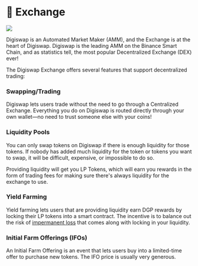 # 🔄 Exchange

![](<../../.gitbook/assets/docs masthead (19).png>)

Digiswap is an Automated Market Maker (AMM), and the Exchange is at the heart of Digiswap. Digiswap is the leading AMM on the Binance Smart Chain, and as statistics tell, the most popular Decentralized Exchange (DEX) ever!

The Digiswap Exchange offers several features that support decentralized trading:

### Swapping/Trading

Digiswap lets users trade without the need to go through a Centralized Exchange. Everything you do on Digiswap is routed directly through your own wallet—no need to trust someone else with your coins!

### Liquidity Pools

You can only swap tokens on Digiswap if there is enough liquidity for those tokens. If nobody has added much liquidity for the token or tokens you want to swap, it will be difficult, expensive, or impossible to do so.

Providing liquidity will get you LP Tokens, which will earn you rewards in the form of trading fees for making sure there's always liquidity for the exchange to use.

### Yield Farming

Yield farming lets users that are providing liquidity earn DGP rewards by locking their LP tokens into a smart contract. The incentive is to balance out the risk of [impermanent loss](https://academy.binance.com/en/articles/impermanent-loss-explained) that comes along with locking in your liquidity.

### Initial Farm Offerings (IFOs)

An Initial Farm Offering is an event that lets users buy into a limited-time offer to purchase new tokens. The IFO price is usually very generous.
